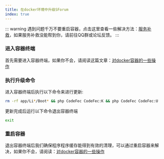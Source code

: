 ```yaml
---
title: 在docker环境中升级SForum
index: true
---
```

::: warning
遇到问题千万不要重启容器，点击这里查看一些解决方法：[服务补救](/use/help.html#更新报错)，如果服务补救没能帮到你，请前往QQ群或论坛反馈。
:::
### 进入容器终端

首先需要进入容器终端，如果你不会，请阅读这篇文章：[对docker容器的一些操作](/use/docker/operate-container.html#进入容器终端)

### 执行升级命令
进入容器终端后执行以下命令来进行更新:
```bash
rm -rf app/Li*/Boot* && php CodeFec CodeFec:K && php CodeFec CodeFec:U
```
更新完成后运行以下命令退出容器终端
```bash
exit
```
### 重启容器
退出容器终端后我们确保程序程序缓存能得到有效的清理，可以通过重启容器来解决，如果你不会，请阅读：[对docker容器的一些操作](/use/docker/operate-container.html#重启容器)
